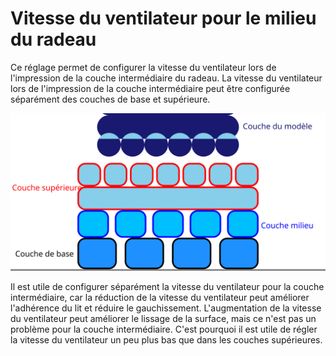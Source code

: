 Vitesse du ventilateur pour le milieu du radeau
====
Ce réglage permet de configurer la vitesse du ventilateur lors de l'impression de la couche intermédiaire du radeau. La vitesse du ventilateur lors de l'impression de la couche intermédiaire peut être configurée séparément des couches de base et supérieure.

![Où se trouve la couche intermédiaire dans le radeau](../images/raft_dimensions_simplified_fr.svg)

Il est utile de configurer séparément la vitesse du ventilateur pour la couche intermédiaire, car la réduction de la vitesse du ventilateur peut améliorer l'adhérence du lit et réduire le gauchissement. L'augmentation de la vitesse du ventilateur peut améliorer le lissage de la surface, mais ce n'est pas un problème pour la couche intermédiaire. C'est pourquoi il est utile de régler la vitesse du ventilateur un peu plus bas que dans les couches supérieures.

